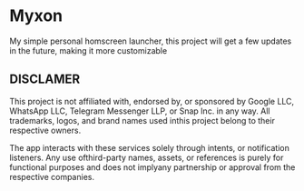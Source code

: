 # Myxon

My simple personal homscreen launcher, this project will get a few updates in the future, making it more customizable

## DISCLAMER

This project is not affiliated with, endorsed by, or sponsored by Google LLC,
WhatsApp LLC, Telegram Messenger LLP, or Snap Inc. in any way. All trademarks,
logos, and brand names used inthis project belong to their respective owners.

The app interacts with these services solely through intents, or notification listeners.
Any use ofthird-party names, assets, or references is purely for functional purposes
and does not implyany partnership or approval from the respective companies.
